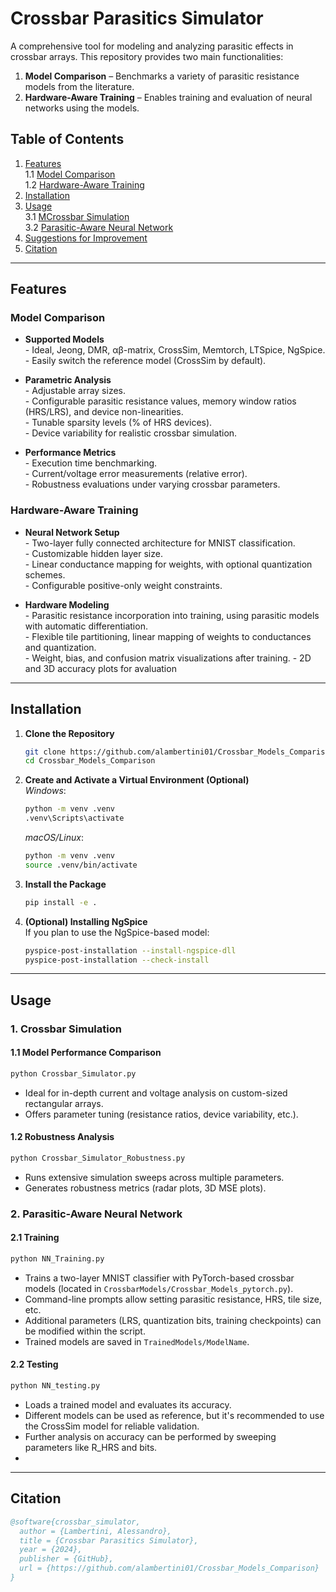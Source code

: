 
# Crossbar Parasitics Simulator

A comprehensive tool for modeling and analyzing parasitic effects in crossbar arrays. This repository provides two main functionalities:
1. **Model Comparison** – Benchmarks a variety of parasitic resistance models from the literature.  
2. **Hardware-Aware Training** – Enables training and evaluation of neural networks using the models.

## Table of Contents
1. [Features](#features)  
   1.1 [Model Comparison](#model-comparison)  
   1.2 [Hardware-Aware Training](#hardware-aware-training)  
2. [Installation](#installation)  
3. [Usage](#usage)  
   3.1 [MCrossbar Simulation](#crossbar-simulation)  
   3.2 [Parasitic-Aware Neural Network](#parasitic-aware-neural-network)  
4. [Suggestions for Improvement](#suggestions-for-improvement)  
5. [Citation](#citation)  

---

## Features

### Model Comparison
- **Supported Models**  
  \- Ideal, Jeong, DMR, αβ-matrix, CrossSim, Memtorch, LTSpice, NgSpice.  
  \- Easily switch the reference model (CrossSim by default).  

- **Parametric Analysis**  
  \- Adjustable array sizes.  
  \- Configurable parasitic resistance values, memory window ratios (HRS/LRS), and device non-linearities.  
  \- Tunable sparsity levels (% of HRS devices).  
  \- Device variability for realistic crossbar simulation.  

- **Performance Metrics**  
  \- Execution time benchmarking.  
  \- Current/voltage error measurements (relative error).  
  \- Robustness evaluations under varying crossbar parameters.  

### Hardware-Aware Training
- **Neural Network Setup**  
  \- Two-layer fully connected architecture for MNIST classification.  
  \- Customizable hidden layer size.  
  \- Linear conductance mapping for weights, with optional quantization schemes.  
  \- Configurable positive-only weight constraints.  

- **Hardware Modeling**  
  \- Parasitic resistance incorporation into training, using parasitic models with automatic differentiation.  
  \- Flexible tile partitioning, linear mapping of weights to conductances and quantization.  
  \- Weight, bias, and confusion matrix visualizations after training.
  \- 2D and 3D accuracy plots for avaluation

---

## Installation

1. **Clone the Repository**  
   ```bash
   git clone https://github.com/alambertini01/Crossbar_Models_Comparison
   cd Crossbar_Models_Comparison
   ```

2. **Create and Activate a Virtual Environment (Optional)**  
   *Windows*:
   ```bash
   python -m venv .venv
   .venv\Scripts\activate
   ```  
   *macOS/Linux*:
   ```bash
   python -m venv .venv
   source .venv/bin/activate
   ```

3. **Install the Package**  
   ```bash
   pip install -e .
   ```

4. **(Optional) Installing NgSpice**  
   If you plan to use the NgSpice-based model:
   ```bash
   pyspice-post-installation --install-ngspice-dll
   pyspice-post-installation --check-install
   ```

---

## Usage

### 1. Crossbar Simulation
#### 1.1 Model Performance Comparison
```bash
python Crossbar_Simulator.py
```
- Ideal for in-depth current and voltage analysis on custom-sized rectangular arrays.  
- Offers parameter tuning (resistance ratios, device variability, etc.).

#### 1.2 Robustness Analysis
```bash
python Crossbar_Simulator_Robustness.py
```
- Runs extensive simulation sweeps across multiple parameters.  
- Generates robustness metrics (radar plots, 3D MSE plots).

### 2. Parasitic-Aware Neural Network

#### 2.1 Training
```bash
python NN_Training.py
```
- Trains a two-layer MNIST classifier with PyTorch-based crossbar models (located in `CrossbarModels/Crossbar_Models_pytorch.py`).  
- Command-line prompts allow setting parasitic resistance, HRS, tile size, etc.  
- Additional parameters (LRS, quantization bits, training checkpoints) can be modified within the script.  
- Trained models are saved in `TrainedModels/ModelName`.

#### 2.2 Testing
```bash
python NN_testing.py
```
- Loads a trained model and evaluates its accuracy.  
- Different models can be used as reference, but it's recommended to use the CrossSim model for reliable validation.  
- Further analysis on accuracy can be performed by sweeping parameters like R_HRS and bits.
- 
---

## Citation
```bibtex
@software{crossbar_simulator,
  author = {Lambertini, Alessandro},
  title = {Crossbar Parasitics Simulator},
  year = {2024},
  publisher = {GitHub},
  url = {https://github.com/alambertini01/Crossbar_Models_Comparison}
}
```
